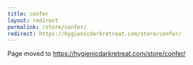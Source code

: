 ```yaml
---
title: confer
layout: redirect
permalink: /store/confer/
redirect: https://hygienicdarkretreat.com/store/confer/
---
```


Page moved to <https://hygienicdarkretreat.com/store/confer/>

